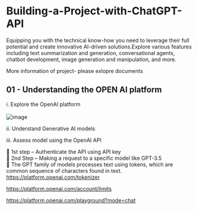 # Building-a-Project-with-ChatGPT-API
Equipping you with the technical know-how you need to leverage their full potential and create innovative AI-driven solutions.Explore various features including text summarization and generation, conversational agents, chatbot development, image generation and manipulation, and more.

More information of project- please exlopre documents
## 01 - Understanding the OPEN AI platform

i. Explore the OpenAI platform<br><br>
![image](https://github.com/778569/Building-a-Project-with-ChatGPT-API/assets/52319671/f7587418-019f-4a1a-8bac-e8cbf2b8504b)

ii. Understand Generative AI models

iii. Assess model using the OpenAI API

	1st step – Authenticate the API using API key<br>
	2nd Step – Making a request to a specific model like GPT-3.5<br>
	The GPT family of models processes text using tokens, which are common sequence of characters found in text.<br>
https://platform.openai.com/tokenizer

https://platform.openai.com/account/limits

https://platform.openai.com/playground?mode=chat
